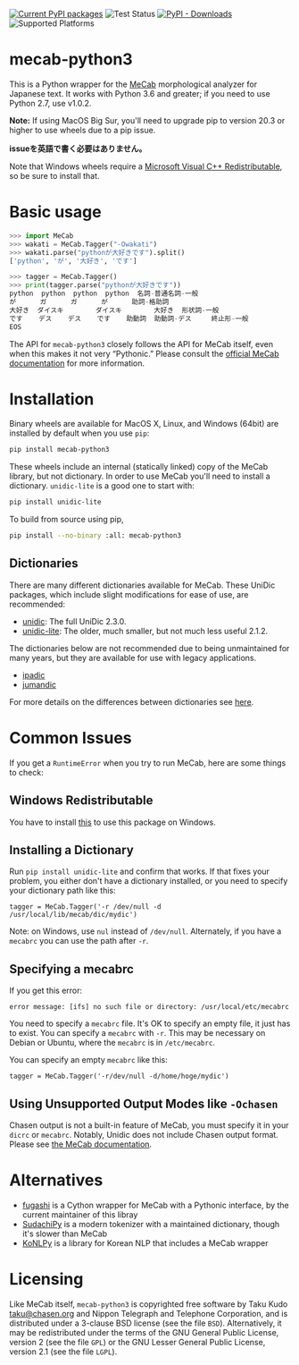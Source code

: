 [![Current PyPI packages](https://badge.fury.io/py/mecab-python3.svg)](https://pypi.org/project/mecab-python3/)
![Test Status](https://github.com/SamuraiT/mecab-python3/workflows/test-manylinux/badge.svg)
[![PyPI - Downloads](https://img.shields.io/pypi/dm/mecab-python3)](https://pypi.org/project/mecab-python3/)
![Supported Platforms](https://img.shields.io/badge/platforms-linux%20macosx%20windows-blue)

# mecab-python3

This is a Python wrapper for the [MeCab][] morphological analyzer for Japanese
text. It works with Python 3.6 and greater; if you need to use Python 2.7, use
v1.0.2. 

**Note:** If using MacOS Big Sur, you'll need to upgrade pip to version 20.3 or
higher to use wheels due to a pip issue.

**issueを英語で書く必要はありません。**

[MeCab]: https://taku910.github.io/mecab/

Note that Windows wheels require a [Microsoft Visual C++
Redistributable][msvc], so be sure to install that.

[msvc]: https://support.microsoft.com/en-us/help/2977003/the-latest-supported-visual-c-downloads

# Basic usage

```py
>>> import MeCab
>>> wakati = MeCab.Tagger("-Owakati")
>>> wakati.parse("pythonが大好きです").split()
['python', 'が', '大好き', 'です']

>>> tagger = MeCab.Tagger()
>>> print(tagger.parse("pythonが大好きです"))
python  python  python  python  名詞-普通名詞-一般
が      ガ      ガ      が      助詞-格助詞
大好き  ダイスキ        ダイスキ        大好き  形状詞-一般
です    デス    デス    です    助動詞  助動詞-デス     終止形-一般
EOS
```

The API for `mecab-python3` closely follows the API for MeCab itself,
even when this makes it not very “Pythonic.”  Please consult the [official MeCab
documentation][mecab-docs] for more information.

[mecab-docs]: https://taku910.github.io/mecab/

# Installation

Binary wheels are available for MacOS X, Linux, and Windows (64bit) are
installed by default when you use `pip`:

```sh
pip install mecab-python3
```

These wheels include an internal (statically linked) copy of the MeCab library,
but not dictionary. In order to use MeCab you'll need to install a dictionary.
`unidic-lite` is a good one to start with:

```sh
pip install unidic-lite
```

To build from source using pip,

```sh
pip install --no-binary :all: mecab-python3
```

## Dictionaries

There are many different dictionaries available for MeCab. These UniDic packages, which include slight modifications for ease of use, are recommended:

- [unidic](https://github.com/polm/unidic-py): The full UniDic 2.3.0.
- [unidic-lite](https://github.com/polm/unidic-lite): The older, much smaller, but not much less useful 2.1.2.

The dictionaries below are not recommended due to being unmaintained for many years, but they are available for use with legacy applications.

- [ipadic](https://github.com/polm/ipadic-py)
- [jumandic](https://github.com/polm/jumandic-py)

For more details on the differences between dictionaries see [here](https://www.dampfkraft.com/nlp/japanese-tokenizer-dictionaries.html). 

# Common Issues

If you get a `RuntimeError` when you try to run MeCab, here are some things to check:

## Windows Redistributable

You have to install [this][msvc] to use this package on Windows.

## Installing a Dictionary

Run `pip install unidic-lite` and confirm that works. If that fixes your
problem, you either don't have a dictionary installed, or you need to specify
your dictionary path like this:

    tagger = MeCab.Tagger('-r /dev/null -d /usr/local/lib/mecab/dic/mydic')

Note: on Windows, use `nul` instead of `/dev/null`. Alternately, if you have a
`mecabrc` you can use the path after `-r`.

## Specifying a mecabrc

If you get this error:

    error message: [ifs] no such file or directory: /usr/local/etc/mecabrc

You need to specify a `mecabrc` file. It's OK to specify an empty file, it just
has to exist. You can specify a `mecabrc` with `-r`. This may be necessary on
Debian or Ubuntu, where the `mecabrc` is in `/etc/mecabrc`.

You can specify an empty `mecabrc` like this:

    tagger = MeCab.Tagger('-r/dev/null -d/home/hoge/mydic')

## Using Unsupported Output Modes like `-Ochasen`

Chasen output is not a built-in feature of MeCab, you must specify it in your
`dicrc` or `mecabrc`. Notably, Unidic does not include Chasen output format.
Please see [the MeCab documentation](https://taku910.github.io/mecab/#format).

# Alternatives

- [fugashi](https://github.com/polm/fugashi) is a Cython wrapper for MeCab with a Pythonic interface, by the current maintainer of this libray
- [SudachiPy](https://github.com/WorksApplications/SudachiPy) is a modern tokenizer with a maintained dictionary, though it's slower than MeCab
- [KoNLPy](https://konlpy.org/en/latest/) is a library for Korean NLP that includes a MeCab wrapper

# Licensing

Like MeCab itself, `mecab-python3` is copyrighted free software by
Taku Kudo <taku@chasen.org> and Nippon Telegraph and Telephone Corporation,
and is distributed under a 3-clause BSD license (see the file `BSD`).
Alternatively, it may be redistributed under the terms of the
GNU General Public License, version 2 (see the file `GPL`) or the
GNU Lesser General Public License, version 2.1 (see the file `LGPL`). 
